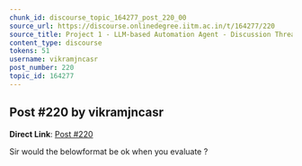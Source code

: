 ```yaml
---
chunk_id: discourse_topic_164277_post_220_00
source_url: https://discourse.onlinedegree.iitm.ac.in/t/164277/220
source_title: Project 1 - LLM-based Automation Agent - Discussion Thread [TDS Jan 2025]
content_type: discourse
tokens: 51
username: vikramjncasr
post_number: 220
topic_id: 164277
---
```


## Post #220 by vikramjncasr

**Direct Link**: [Post #220](https://discourse.onlinedegree.iitm.ac.in/t/164277/220)

Sir would the belowformat be ok when you evaluate ?
